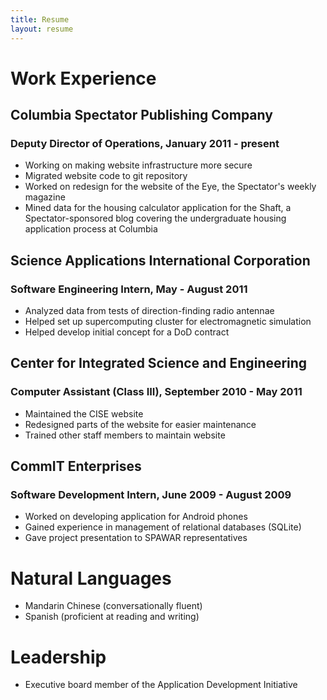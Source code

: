 ```yaml
---
title: Resume
layout: resume 
---
```


# Work Experience

## Columbia Spectator Publishing Company

### Deputy Director of Operations, January 2011 - present

 * Working on making website infrastructure more secure
 * Migrated website code to git repository
 * Worked on redesign for the website of the Eye, the Spectator's weekly 
   magazine
 * Mined data for the housing calculator application for the Shaft, a 
   Spectator-sponsored blog covering the undergraduate housing application 
   process at Columbia

## Science Applications International Corporation

### Software Engineering Intern, May - August 2011

 * Analyzed data from tests of direction-finding radio antennae
 * Helped set up supercomputing cluster for electromagnetic simulation
 * Helped develop initial concept for a DoD contract

## Center for Integrated Science and Engineering

### Computer Assistant (Class III), September 2010 - May 2011

 * Maintained the CISE website
 * Redesigned parts of the website for easier maintenance
 * Trained other staff members to maintain website

## CommIT Enterprises

### Software Development Intern, June 2009 - August 2009

 * Worked on developing application for Android phones
 * Gained experience in management of relational databases (SQLite)
 * Gave project presentation to SPAWAR representatives

# Natural Languages 

 * Mandarin Chinese (conversationally fluent)
 * Spanish (proficient at reading and writing)

# Leadership

 * Executive board member of the Application Development Initiative

